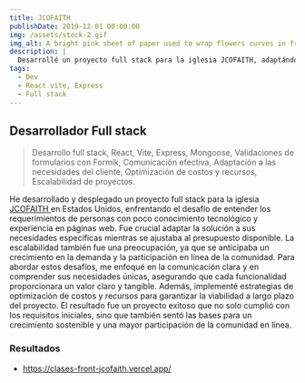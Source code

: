 ```yaml
---
title: JCOFAITH
publishDate: 2019-12-01 00:00:00
img: /assets/stock-2.gif
img_alt: A bright pink sheet of paper used to wrap flowers curves in front of rich blue background
description: |
  Desarrollé un proyecto full stack para la iglesia JCOFAITH, adaptándome a usuarios no técnicos, respetando el presupuesto y asegurando la escalabilidad.
tags:
  - Dev
  - React vite, Express
  - Full stack
---
```


## Desarrollador Full stack

> Desarrollo full stack, React, Vite, Express, Mongoose, Validaciones de formularios con Formik, Comunicación efectiva, Adaptación a las necesidades del cliente, Optimización de costos y recursos, Escalabilidad de proyectos.

He desarrollado y desplegado un proyecto full stack para la iglesia <a href="https://jcofaith.org/inicio">JCOFAITH  </a>  en Estados Unidos, enfrentando el desafío de entender los requerimientos de personas con poco conocimiento tecnológico y experiencia en páginas web. Fue crucial adaptar la solución a sus necesidades específicas mientras se ajustaba al presupuesto disponible. La escalabilidad también fue una preocupación, ya que se anticipaba un crecimiento en la demanda y la participación en línea de la comunidad. Para abordar estos desafíos, me enfoqué en la comunicación clara y en comprender sus necesidades únicas, asegurando que cada funcionalidad proporcionara un valor claro y tangible. Además, implementé estrategias de optimización de costos y recursos para garantizar la viabilidad a largo plazo del proyecto. El resultado fue un proyecto exitoso que no solo cumplió con los requisitos iniciales, sino que también sentó las bases para un crecimiento sostenible y una mayor participación de la comunidad en línea.

### Resultados

- https://clases-front-jcofaith.vercel.app/

